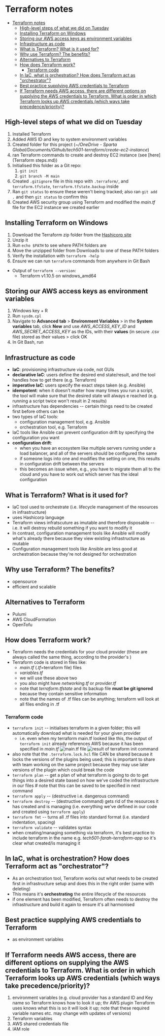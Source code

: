 # Terraform notes

- [Terraform notes](#terraform-notes)
  - [High-level steps of what we did on Tuesday](#high-level-steps-of-what-we-did-on-tuesday)
  - [Installing Terraform on Windows](#installing-terraform-on-windows)
  - [Storing our AWS access keys as environment variables](#storing-our-aws-access-keys-as-environment-variables)
  - [Infrastructure as code](#infrastructure-as-code)
  - [What is Terraform? What is it used for?](#what-is-terraform-what-is-it-used-for)
  - [Why use Terraform? The benefits?](#why-use-terraform-the-benefits)
  - [Alternatives to Terraform](#alternatives-to-terraform)
  - [How does Terraform work?](#how-does-terraform-work)
    - [Terraform code](#terraform-code)
  - [In IaC, what is orchestration? How does Terraform act as "orchestrator"?](#in-iac-what-is-orchestration-how-does-terraform-act-as-orchestrator)
  - [Best practice supplying AWS credentials to Terraform](#best-practice-supplying-aws-credentials-to-terraform)
  - [If Terraform needs AWS access, there are different options on supplying the AWS credentials to Terraform. What is order in which Terraform looks up AWS credentials (which ways take precedence/priority)?](#if-terraform-needs-aws-access-there-are-different-options-on-supplying-the-aws-credentials-to-terraform-what-is-order-in-which-terraform-looks-up-aws-credentials-which-ways-take-precedencepriority)

## High-level steps of what we did on Tuesday

1. Installed Terraform
2. Added AWS ID and key to system environment variables
3. Created folder for this project (*~/OneDrive - Sparta Global/Documents/Github/tech501-terraform/create-ec2-instance*)
4. ran Terraform commands to create and destroy EC2 instance (see [here](Terraform steps.md))
5. Initialised this folder as a Git repo:
   1. `git init`
   2. `git branch -M main`
6. Created `.gitignore` file in this repo with `.terraform/`, and `terraform.tfstate`, `terraform.tfstate.backup` inside
7. Ran `git status` to ensure these weren't being tracked; also ran `git add .` and then `git status` to confirm this
8. Created AWS security group using Terraform and modified the *main.tf* file for the EC2 instance we created earlier


## Installing Terraform on Windows

1. Download the Terraform zip folder from the [Hashicorp site](https://developer.hashicorp.com/terraform/tutorials/aws-get-started/install-cli)
2. Unzip it
3. Run `echo $PATH` to see where PATH folders are
4. Move the unzipped folder from Downloads to one of these PATH folders
5. Verify the installation with `terraform -help`
6. Ensure we can run `terraform` commands from anywhere in Git Bash
- Output of `terraform --version`:
  - Terraform v1.10.5 on windows_amd64
 
## Storing our AWS access keys as environment variables 

1. Windows key + R
2. Run `sysdm.cpl`
3. Navigate to **Advanced tab** > **Environment Variables** > in the **System variables** tab, click **New** and use *AWS_ACCESS_KEY_ID* and *AWS_SECRET_ACCESS_KEY* as the IDs, with their **values** (in secure .csv file) stored as their values > click OK
4. In Git Bash, run

## Infrastructure as code

- **IaC**: provisioning infrastructure via code, not GUIs
- **declarative IaC**: users define the desired end state/result, and the tool handles how to get there (e.g. Terraform)
- **imperative IaC**: users specify the exact steps taken (e.g. Ansible)
- **idempotent**: when it doesn't matter how many times you run a script, the tool will make sure that the desired state will always e reached (e.g. running a script twice won't result in 2 results) 
- infrastructure has dependencies -- certain things need to be created first before others can be
- two types of IaC tools:
  - configuration management tool, e.g. Ansible
  - orchestration tool, e.g. Terraform
- IaC tools like Ansible can prevent configuration drift by specifying the configuration you want
- **configuration drift**:
  - when you have an ecosystem like multiple servers running under a load balancer, and all of the servers should be configured the same
  - if someone logs into one and modifies the setting on one, this results in configuration drift between the servers
  - this becomes an issue when, e.g., you have to migrate them all to the cloud and you have to work out which server has the ideal configuration

## What is Terraform? What is it used for?

- IaC tool used to orchestrate (i.e. lifecycle management of the resources in infrastructure)
- uses Hashicorp language
- Terraform views infratscuture as imutable and therefore disposable -- i.e. it will destroy rebuild something if you want to modify it
- In contrast, configuration management tools like Ansible will modify what's already there because they view existing infrastructure as mutable
- Configuration management tools like Ansible are less good at orchestration because they're not designed for orchestration

## Why use Terraform? The benefits?

- opensource
- efficient and scalable

## Alternatives to Terraform

- Pulumi
- AWS CloudFormation
- OpenTofu

## How does Terraform work?

- Terraform needs the credentials for your cloud provider (these are always called the same thing, according to the provider's )
- Terraform code is stored in files like:
  - *main.tf* (*.tf*=terraform file) files
  - *variables.tf*
  - we will use these above two
  - you also might have *networking.tf* or *provider.tf*
  - note that *terraform.tfstate* and its backup file **must be git ignored** because they contain sensitive information
  - note that the names of .tf files can be anything; terraform will look at all files ending in .tf

### Terraform code 
  - `terraform init` -- initialises terraform in a given folder; this will automatically download what is needed for your given provider
    - i.e. even when my terraform main.tf looked like this, the output of `terraform init` already references AWS because it has been specified in *main.tf*
![main.tf file](image.png)
![result of terraform init command](image-1.png)
  - also note that the `.terraform.lock.hcl` file CAN be shared because it locks the versions of the plugins being used; this is important to share with team working on the same project because they may use later versions of the plugin which could break the code
  - `terraform plan` -- get a plan of what terraform is going to do to get things into a desired state based on how we've coded the infrastructure in our files # note that this can be saved to be specified in next command
  - `terraform apply` -- (destructive i.e. dangerous command)
  - `terraform destroy` -- (destructive command) gets rid of the resources it has created and is managing (i.e. everything we've defined in our code and created using `terraform apply`)
  - `terraform fmt` -- turns all .tf files into standard format (i.e. standard indentation, spacing)
  - `terraform validate` -- validates syntax
- when creating/managing something via terraform, it's best practice to include terraform in the name e.g. *tech501-farah-terraform-app* so it's clear what created/is managing it

## In IaC, what is orchestration? How does Terraform act as "orchestrator"?

- As an orchestration tool, Terraform works out what needs to be created first in infrastructure setup and does this in the right order (same with deleting)
- This means it's **orchestrating** the entire lifecycle of the resources
- if one element has been modified, Terraform often needs to destroy the infrastructure and build it again to ensure it's all harmonised 

## Best practice supplying AWS credentials to Terraform

- as environment variables

## If Terraform needs AWS access, there are different options on supplying the AWS credentials to Terraform. What is order in which Terraform looks up AWS credentials (which ways take precedence/priority)?

1. environment variables (e.g. cloud provider has a standard ID and Key name so Terraform knows how to look it up; thr AWS plugin Terraform uses knows what this is so it will look it up; note that these required variable names etc. may change with updates of versions)
2. Terraform variables
3. AWS shared credentials file
4. IAM role